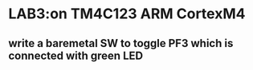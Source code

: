 # LAB3:on TM4C123 ARM CortexM4 
## write a baremetal SW to toggle PF3 which is connected with green LED
